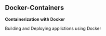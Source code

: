 ## **Docker-Containers**

**Containerization with Docker**

Building and Deploying applictions using Docker
